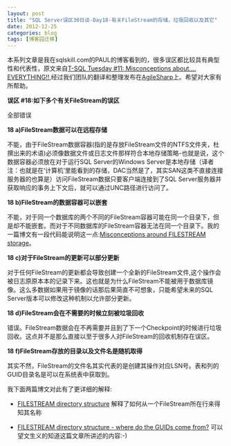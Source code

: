 ```yaml
---
layout: post
title: "SQL Server误区30日谈-Day18-有关FileStream的存储，垃圾回收以及其它"
date: 2012-12-25
categories: blog
tags: [博客园迁移]
---
```


本系列文章是我在sqlskill.com的PAUL的博客看到的，很多误区都比较具有典型性和代表性，原文来自[T-SQL Tuesday \#11: Misconceptions about.... EVERYTHING\!\!](http://www.sqlskills.com/blogs/paul/post/T-SQL-Tuesday-11-Misconceptions-about-EVERYTHING!!.aspx),经过我们团队的翻译和整理发布在[AgileSharp](http://www.agilesharp.com/)上。希望对大家有所帮助。

**误区 \#18:如下多个有关FileStream的误区**

全部错误

**18 a\)FileStream数据可以在远程存储**

不能，由于FileStream数据容器\(指的是存放FileStream文件的NTFS文件夹，杜撰出来的术语\)必须像数据文件或日志文件那样符合本地存储策略-也就是说，这个数据容器必须放在对于运行SQL Server的Windows Server是本地存储（译者注：也就是在‘计算机’里能看到的存储，DAC当然是了，其实SAN这类不直接连接服务器的也算是）访问FileStream数据只要客户端连接到了SQL Server服务器并获取响应的事务上下文后，就可以通过UNC路径进行访问了。

**18 b\)FileStream的数据容器可以嵌套**

不能，对于同一个数据库的两个不同的FileStream容器可能在同一个目录下，但是却不能嵌套。而对于不同数据库的FileStream容器无法在同一个目录下。我的一篇博文有一段代码能说明这一点:[Misconceptions around FILESTREAM storage](http://www.sqlskills.com/BLOGS/PAUL/post/Misconceptions-around-FILESTREAM-storage.aspx)。

**18 c\)对于FileStream的更新可以部分更新**

对于任何FileStream的更新都会导致创建一个全新的FileStream文件,这个操作会被日志原原本本的记录下来。这也就是为什么FileStream不能被用于数据库镜像。这么多数据如果用于镜像的话那后果简直不可想象，只能希望未来的SQL Server版本可以修改这种机制以允许部分更新。

**18 d\)FileStream会在不需要的时候立刻被垃圾回收**

错误。FileStream数据会在不再需要并且到了下一个Checkpoint的时候进行垃圾回收。这点并不是那么直接以至于很多人对FileStream的回收机制存在误区。

**18 f\)FileStream存放的目录以及文件名是随机取得**

其实不然，FileStream的文件名其实代表的是创建其操作对应LSN号。表和列的GUID目录名是可以在系统表中获取到。

我下面两篇博文对此有了更详细的解释:

  * [FILESTREAM directory structure](http://www.sqlskills.com/BLOGS/PAUL/post/FILESTREAM-directory-structure.aspx) 解释了如何从一个FileStream所在行来得知其名称

  * [FILESTREAM directory structure - where do the GUIDs come from?](http://www.sqlskills.com/BLOGS/PAUL/post/FILESTREAM-directory-structure-where-do-the-GUIDs-come-from.aspx) 可以望文生义的知道这篇文章所讲述的内容:-\)




